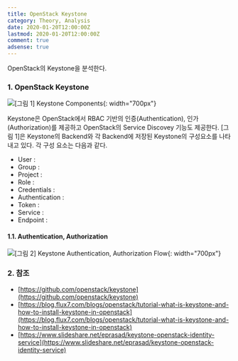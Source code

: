 ```yaml
---
title: OpenStack Keystone
category: Theory, Analysis
date: 2020-01-20T12:00:00Z
lastmod: 2020-01-20T12:00:00Z
comment: true
adsense: true
---
```


OpenStack의 Keystone을 분석한다.

### 1. OpenStack Keystone

![[그림 1] Keystone Components]({{site.baseurl}}/images/theory_analysis/OpenStack_Keystone/Keystone_Component.PNG){: width="700px"}

Keystone은 OpenStack에서 RBAC 기반의 인증(Authentication), 인가(Authorization)를 제공하고 OpenStack의 Service Discovey 기능도 제공한다. [그림 1]은 Keystone의 Backend와 각 Backend에 저장된 Keystone의 구성요소를 나타내고 있다. 각 구성 요소는 다음과 같다.

* User :
* Group : 
* Project : 
* Role : 
* Credentials : 
* Authentication : 
* Token : 
* Service : 
* Endpoint : 

#### 1.1. Authentication, Authorization

![[그림 2] Keystone Authentication, Authorization Flow]({{site.baseurl}}/images/theory_analysis/OpenStack_Keystone/Keystone_Auth_Flow.PNG){: width="700px"}

### 2. 참조

* [https://github.com/openstack/keystone](https://github.com/openstack/keystone)
* [https://blog.flux7.com/blogs/openstack/tutorial-what-is-keystone-and-how-to-install-keystone-in-openstack](https://blog.flux7.com/blogs/openstack/tutorial-what-is-keystone-and-how-to-install-keystone-in-openstack)
* [https://www.slideshare.net/eprasad/keystone-openstack-identity-service](https://www.slideshare.net/eprasad/keystone-openstack-identity-service)

